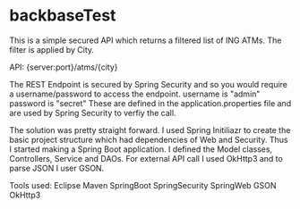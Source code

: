 # backbaseTest

This is a simple secured API which returns a filtered list of ING ATMs. The filter is applied by City.

API: {server:port}/atms/{city}

The REST Endpoint is secured by Spring Security and so you would require a username/password to access the endpoint.
username is "admin"
password is "secret"
These are defined in the application.properties file and are used by Spring Security to verfiy the call.

The solution was pretty straight forward. I used Spring Initiliazr to create the basic project structure which
had dependencies of Web and Security. Thus I started making a Spring Boot application. I defined the Model classes, Controllers,
Service and DAOs. For external API call I used OkHttp3 and to parse JSON I user GSON.

Tools used:
Eclipse
Maven
SpringBoot
SpringSecurity
SpringWeb
GSON
OkHttp3

